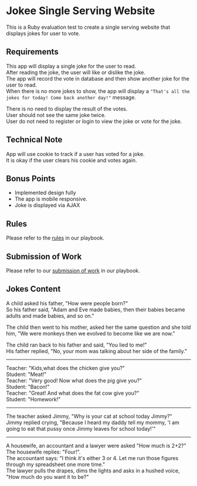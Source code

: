 # Jokee Single Serving Website
This is a Ruby evaluation test to create a single serving website that displays jokes for user to vote.

## Requirements
This app will display a single joke for the user to read.  
After reading the joke, the user will like or dislike the joke.  
The app will record the vote in database and then show another joke for the user to read.  
When there is no more jokes to show, the app will display a `"That's all the jokes for today! Come back another day!"` message.

There is no need to display the result of the votes.  
User should not see the same joke twice.  
User do not need to register or login to view the joke or vote for the joke.

## Technical Note
App will use cookie to track if a user has voted for a joke.  
It is okay if the user clears his cookie and votes again.

## Bonus Points
+ Implemented design fully
+ The app is mobile responsive.
+ Joke is displayed via AJAX

## Rules
Please refer to the [rules](https://github.com/futureworkz/playbook/tree/master/protocols/ruby-evaluation-test#rules) in our playbook.

## Submission of Work
Please refer to our [submission of work](https://github.com/futureworkz/playbook/tree/master/protocols/ruby-evaluation-test#submission-of-work) in our playbook.

## Jokes Content

A child asked his father, "How were people born?"  
So his father said, "Adam and Eve made babies, then their babies became adults and made babies, and so on."

The child then went to his mother, asked her the same question and she told him, "We were monkeys then we evolved to become like we are now."

The child ran back to his father and said, "You lied to me!"  
His father replied, "No, your mom was talking about her side of the family."

-----

Teacher: "Kids,what does the chicken give you?"  
Student: "Meat!"  
Teacher: "Very good! Now what does the pig give you?"  
Student: "Bacon!"  
Teacher: "Great! And what does the fat cow give you?"  
Student: "Homework!"

-----

The teacher asked Jimmy, "Why is your cat at school today Jimmy?"  
Jimmy replied crying, "Because I heard my daddy tell my mommy, 'I am going to eat that pussy once Jimmy leaves for school today!'"

-----

A housewife, an accountant and a lawyer were asked "How much is 2+2?"  
The housewife replies: "Four!".  
The accountant says: "I think it's either 3 or 4.  Let me run those figures through my spreadsheet one more time."  
The lawyer pulls the drapes, dims the lights and asks in a hushed voice, "How much do you want it to be?"
